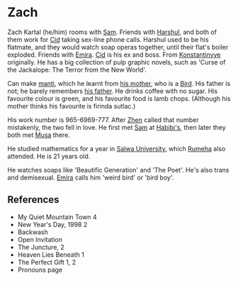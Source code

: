 # Zach
Zach Kartal (he/him) rooms with [Sam](Person/Sam.md). Friends with [Harshul](Person/Harshul.md), and both of them work for [Cid](Person/Cid.md) taking sex-line phone calls. Harshul used to be his flatmate, and they would watch soap operas together, until their flat's boiler exploded. Friends with [Emira](Person/Emira.md). [Cid](Person/Cid.md) is his ex and boss. From [Konstantinyye](Location/Konstantinyye.md) originally. He has a big collection of pulp graphic novels, such as 'Curse of the Jackalope: The Terror from the New World'.

Can make [manti](Culture/manti.md), which he learnt from [his mother](Person/Leila.md), who is a [Bird](Bird). His father is not; he barely remembers [his father](Zach's%20father). He drinks coffee with no sugar. His favourite colour is green, and his favourite food is lamb chops. (Although his mother thinks his favourite is firinda sutlac.)

His work number is 965-6969-777. After [Zhen](Person/Zhen.md) called that number mistakenly, the two fell in love. He first met [Sam](Person/Sam.md) at [Habibi's](Location/Commercial/Habibis.md), then later they both met [Musa](Person/Musa.md) there.

He studied mathematics for a year in [Salwa University](Location/Education/Salwa%20University.md), which [Rumeha](Person/Rumeha.md) also attended. He is 21 years old.

He watches soaps like 'Beautific Generation' and 'The Poet'. He's also trans and demisexual. [Emira](Person/Emira.md) calls him 'weird bird' or 'bird boy'.
## References
- My Quiet Mountain Town 4
- New Year's Day, 1998 2
- Backwash
- Open Invitation
- The Juncture, 2
- Heaven Lies Beneath 1
- The Perfect Gift 1, 2
- Pronouns page
